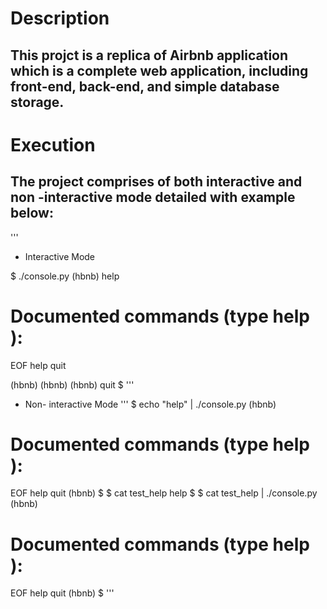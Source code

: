 # Description

## This projct is a replica of Airbnb application which is a complete web application, including front-end, back-end, and simple database storage.

# Execution
## The project comprises of both interactive and non -interactive mode detailed with example below:
'''
- Interactive Mode

$ ./console.py
(hbnb) help

Documented commands (type help <topic>):
========================================
EOF  help  quit

(hbnb)
(hbnb)
(hbnb) quit
$
'''

- Non- interactive Mode
'''
$ echo "help" | ./console.py
(hbnb)

Documented commands (type help <topic>):
========================================
EOF  help  quit
(hbnb)
$
$ cat test_help
help
$
$ cat test_help | ./console.py
(hbnb)

Documented commands (type help <topic>):
========================================
EOF  help  quit
(hbnb)
$
'''


